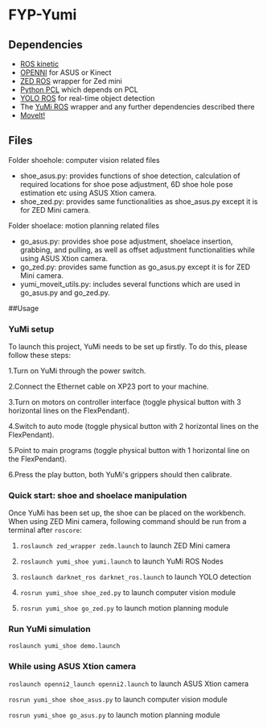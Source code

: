 # FYP-Yumi

## Dependencies
- [ROS kinetic](http://wiki.ros.org/kinetic/Installation/Ubuntu)
- [OPENNI](http://wiki.ros.org/openni_camera) for ASUS or Kinect
- [ZED ROS](https://github.com/stereolabs/zed-ros-wrapper) wrapper for Zed mini
- [Python PCL](https://medium.com/@ss4365gg/%E6%88%90%E5%8A%9F%E5%9C%A8ubuntu-16-04%E7%92%B0%E5%A2%83%E4%B8%AD%E5%AE%89%E8%A3%9D-pcl-1-8-1-python-pcl-a016b711bc4) which depends on PCL
- [YOLO ROS](https://github.com/leggedrobotics/darknet_ros) for real-time object detection
- The [YuMi ROS](https://github.com/ImperialCollegeLondon/yumi-prl) wrapper and any further dependencies described there
- [MoveIt!](http://docs.ros.org/kinetic/api/moveit_tutorials/html/doc/getting_started/getting_started.html)

## Files

Folder shoehole: computer vision related files

- shoe_asus.py: provides functions of shoe detection, calculation of required locations for shoe pose adjustment, 6D shoe hole pose estimation etc using ASUS Xtion camera.
- shoe_zed.py: provides same functionalities as shoe_asus.py except it is for ZED Mini camera.

Folder shoelace: motion planning related files

- go_asus.py: provides shoe pose adjustment, shoelace insertion, grabbing, and pulling, as well as offset adjustment functionalities while using ASUS Xtion camera.
- go_zed.py: provides same function as go\_asus.py except it is for ZED Mini camera.
- yumi_moveit_utils.py: includes several functions which are used in go_asus.py and go_zed.py.

##Usage

### YuMi setup
To launch this project, YuMi needs to be set up firstly. To do this, please follow these steps:

1.Turn on YuMi through the power switch.

2.Connect the Ethernet cable on XP23 port to your machine.

3.Turn on motors on controller interface (toggle physical button with 3 horizontal lines on the FlexPendant).

4.Switch to auto mode (toggle physical button with 2 horizontal lines on the FlexPendant).

5.Point to main programs (toggle physical button with 1 horizontal line on the FlexPendant).

6.Press the play button, both YuMi's grippers should then calibrate.

### Quick start: shoe and shoelace manipulation
Once YuMi has been set up, the shoe can be placed on the workbench. When using ZED Mini camera, following command should be run from a terminal after ```roscore```:

1. ``` roslaunch zed_wrapper zedm.launch ``` to launch ZED Mini camera

2. ``` roslaunch yumi_shoe yumi.launch ``` to launch YuMi ROS Nodes

3. ``` roslaunch darknet_ros darknet_ros.launch ``` to launch YOLO detection

4. ``` rosrun yumi_shoe shoe_zed.py ``` to launch computer vision module

5. ``` rosrun yumi_shoe go_zed.py ``` to launch motion planning module

### Run YuMi simulation

``` roslaunch yumi_shoe demo.launch ```

### While using ASUS Xtion camera

``` roslaunch openni2_launch openni2.launch ``` to launch ASUS Xtion camera

``` rosrun yumi_shoe shoe_asus.py ``` to launch computer vision module

``` rosrun yumi_shoe go_asus.py ``` to launch motion planning module

